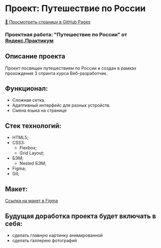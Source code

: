 # Проект: Путешествие по России
[:link: Просмотреть страницу в GitHub Pages](https://ori-wiki.github.io/Russian-travel/)
### Проектная работа: "Путешествие по России" от [Яндекс.Практикум](https://practicum.yandex.ru/web/)

## Описание проекта
Проект посвящен путешествиям по России и создан в рамках прохождения 3 спринта курса Веб-разработчик.

## Функционал:
- Сложная сетка.
- Адаптивный интерфейс для разных устройств.
- Смена языка на странице

## Стек технологий:
- HTML5;
- CSS3:
  - Flexbox;
  - Grid Layout;
- БЭМ;
  - Nested БЭМ;
- Figma;
- Git;
## Макет:
[Ссылка на макет в Figma](https://www.figma.com/file/5S2WSbEFL6awjVWJ0NWL8Q/Sprint-3_-Russia-_-desktop-mobile?node-id=28503%3A0)

## Будущая доработка проекта будет включать в себя:

* сделать главную картинку анимированной
* сделать галлерею фотографий
